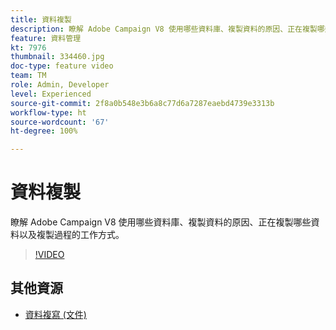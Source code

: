 ```yaml
---
title: 資料複製
description: 瞭解 Adobe Campaign V8 使用哪些資料庫、複製資料的原因、正在複製哪些資料以及複製過程的工作方式。
feature: 資料管理
kt: 7976
thumbnail: 334460.jpg
doc-type: feature video
team: TM
role: Admin, Developer
level: Experienced
source-git-commit: 2f8a0b548e3b6a8c77d6a7287eaebd4739e3313b
workflow-type: ht
source-wordcount: '67'
ht-degree: 100%

---
```


# 資料複製

瞭解 Adobe Campaign V8 使用哪些資料庫、複製資料的原因、正在複製哪些資料以及複製過程的工作方式。

>[!VIDEO](https://video.tv.adobe.com/v/334460?quality=12)

## 其他資源

* [資料複寫 (文件)](https://experienceleague.adobe.com/docs/campaign/campaign-v8/config/replication.html?lang=zh-Hant#data-replication)
